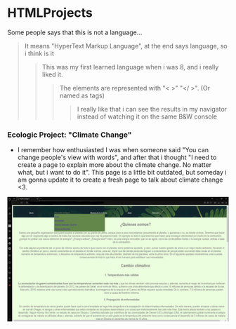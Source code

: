 # HTMLProjects
Some people says that this is not a language...

> It means "HyperText Markup Language", at the end says language, so i think is it
>> This was my first learned language when i was 8, and i really liked it.
>>> The elements are represented with "< >" "</ >". (Or named as tags)
>>>> I really like that i can see the results in my navigator instead of watching it on the same B&W console

### Ecologic Project: "Climate Change" ###

  - I remember how enthusiasted I was when someone said "You can change people's view with words", and after that i thought "I need to create a page to explain more about the climate change. No matter what, but i want to do it". This page is a little bit outdated, but someday i am gonna update it to create a fresh page to talk about climate change <3.
  
<img src="https://github.com/Art3mis7082/HTMLProjects/blob/main/ProyEco.PNG" width="700px" >
